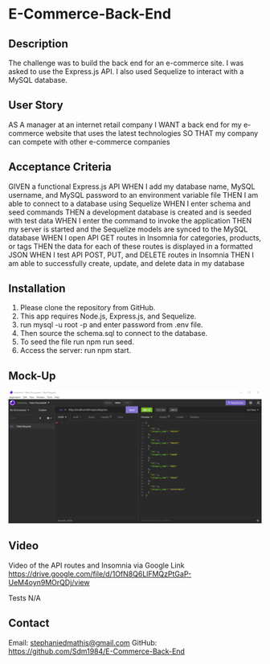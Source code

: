 # E-Commerce-Back-End

## Description
The challenge was to build the back end for an e-commerce site. I was asked to use the Express.js API. I also used Sequelize to interact with a MySQL database.  

## User Story
AS A manager at an internet retail company
I WANT a back end for my e-commerce website that uses the latest technologies
SO THAT my company can compete with other e-commerce companies

## Acceptance Criteria
GIVEN a functional Express.js API
WHEN I add my database name, MySQL username, and MySQL password to an environment variable file
THEN I am able to connect to a database using Sequelize
WHEN I enter schema and seed commands
THEN a development database is created and is seeded with test data
WHEN I enter the command to invoke the application
THEN my server is started and the Sequelize models are synced to the MySQL database
WHEN I open API GET routes in Insomnia for categories, products, or tags
THEN the data for each of these routes is displayed in a formatted JSON
WHEN I test API POST, PUT, and DELETE routes in Insomnia
THEN I am able to successfully create, update, and delete data in my database

## Installation
1. Please clone the repository from GitHub.
2. This app requires Node.js, Express.js, and Sequelize.
3. run mysql -u root -p and enter password from .env file.
5. Then source the schema.sql to connect to the database.
6. To seed the file run npm run seed.
7. Access the server: run npm start.

## Mock-Up
<img src="./Assets/SS1.png" alt="Screenshot ">


## Video

Video of the API routes and Insomnia via Google Link
https://drive.google.com/file/d/1OfN8Q6LlFMQzPtGaP-UeM4oyn9MOrQDj/view


Tests
N/A

## Contact
Email: stephaniedmathis@gmail.com
GitHub: https://github.com/Sdm1984/E-Commerce-Back-End

